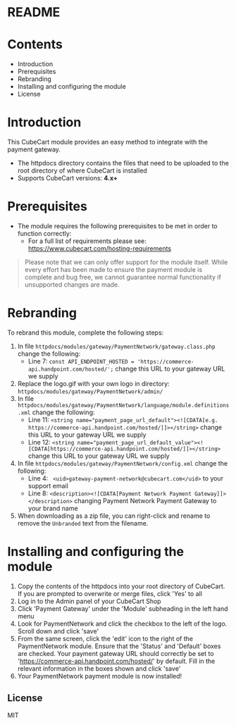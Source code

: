 # README

# Contents

- Introduction
- Prerequisites
- Rebranding
- Installing and configuring the module
- License

# Introduction

This CubeCart module provides an easy method to integrate with the payment gateway.
 - The httpdocs directory contains the files that need to be uploaded to the root directory of where CubeCart is installed
 - Supports CubeCart versions: **4.x+**

# Prerequisites

- The module requires the following prerequisites to be met in order to function correctly:
    - For a full list of requirements please see: https://www.cubecart.com/hosting-requirements

> Please note that we can only offer support for the module itself. While every effort has been made to ensure the payment module is complete and bug free, we cannot guarantee normal functionality if unsupported changes are made.

# Rebranding

To rebrand this module, complete the following steps:

1. In file `httpdocs/modules/gateway/PaymentNetwork/gateway.class.php` change the following:
	- Line 7: `const API_ENDPOINT_HOSTED = 'https://commerce-api.handpoint.com/hosted/';` change this URL to your gateway URL we supply
2. Replace the logo.gif with your own logo in directory: `httpdocs/modules/gateway/PaymentNetwork/admin/`
3. In file `httpdocs/modules/gateway/PaymentNetwork/language/module.definitions.xml` change the following:
	- Line 11: `<string name="payment_page_url_default"><![CDATA[e.g. https://commerce-api.handpoint.com/hosted/]]></string>` change this URL to your gateway URL we supply
	- Line 12: `<string name="payment_page_url_default_value"><![CDATA[https://commerce-api.handpoint.com/hosted/]]></string>` change this URL to your gateway URL we supply
4. In file `httpdocs/modules/gateway/PaymentNetwork/config.xml` change the following:
	- Line 4: `	<uid>gateway-payment-network@cubecart.com</uid>` to your support email
	- Line 8: `<description><![CDATA[Payment Network Payment Gateway]]></description>` changing Payment Network Payment Gateway to your brand name
5. When downloading as a zip file, you can right-click and rename to remove the `Unbranded` text from the filename.


# Installing and configuring the module

1. Copy the contents of the httpdocs into your root directory of CubeCart. If you are prompted to overwrite or merge files, click 'Yes' to all
2. Log in to the Admin panel of your CubeCart Shop
3. Click 'Payment Gateway' under the 'Module' subheading in the left hand menu
4. Look for PaymentNetwork and click the checkbox to the left of the logo. Scroll down and click 'save'
5. From the same screen, click the 'edit' icon to the right of the PaymentNetwork module. Ensure that the 'Status' and 'Default' boxes are checked. Your payment gateway URL should correctly be set to 'https://commerce-api.handpoint.com/hosted/' by default. Fill in the relevant information in the boxes shown and click 'save'
6. Your PaymentNetwork payment module is now installed!

License
----
MIT

